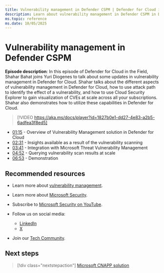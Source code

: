 ```yaml
---
title: Vulnerability management in Defender CSPM | Defender for Cloud in the field
description: Learn about vulnerability management in Defender CSPM in Defender for Cloud.
ms.topic: reference
ms.date: 10/05/2025
---
```


# Vulnerability management in Defender CSPM

**Episode description**: In this episode of Defender for Cloud in the Field, Shahar Bahat joins Yuri Diogenes to talk about some updates in vulnerability management in Defender for Cloud. Shahar talks about the different aspects of vulnerability management in Defender for Cloud, how to use attack path to identify the effect of a vulnerability, and how to use Cloud Security Explorer to gain visualization of CVEs at scale across all your subscriptions. Shahar also demonstrates how to utilize these capabilities in Defender for Cloud.
  

> [!VIDEO https://aka.ms/docs/player?id=1827b0e1-dd27-4e83-a2b5-6adfea3f8ed5]

- [01:15](/shows/mdc-in-the-field/vulnerability-management#time=01m15s) - Overview of Vulnerability Management solution in Defender for Cloud
- [02:31](/shows/mdc-in-the-field/vulnerability-management#time=02m31s) - Insights available as a result of the vulnerability scanning
- [03:41](/shows/mdc-in-the-field/vulnerability-management#time=03m41s) - Integration with Microsoft Threat Vulnerability Management
- [04:52](/shows/mdc-in-the-field/vulnerability-management#time=04m52s) - Querying vulnerability scan results at scale
- [06:53](/shows/mdc-in-the-field/vulnerability-management#time=06m53s) - Demonstration

## Recommended resources

- Learn more about [vulnerability management](https://techcommunity.microsoft.com/t5/microsoft-defender-for-cloud/defender-for-cloud-unified-vulnerability-assessment-powered-by/ba-p/3990112).
- Learn more about [Microsoft Security](https://msft.it/6002T9HQY).
- Subscribe to [Microsoft Security on YouTube](https://www.youtube.com/playlist?list=PL3ZTgFEc7LysiX4PfHhdJPR7S8mGO14YS).

- Follow us on social media:

  - [LinkedIn](https://www.linkedin.com/showcase/microsoft-security/)
  - [X](https://x.com/msftsecurity)

- Join our [Tech Community](https://aka.ms/SecurityTechCommunity).

## Next steps

> [!div class="nextstepaction"]
> [Microsoft CNAPP solution](episode-forty-eight.md)
